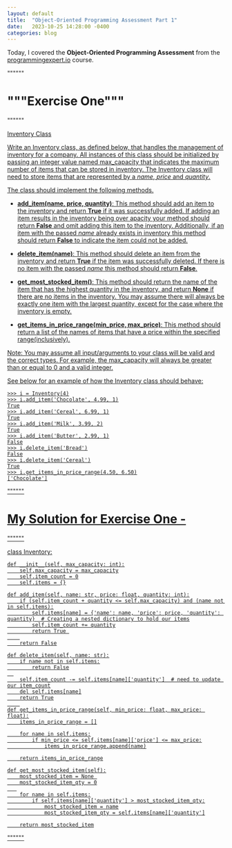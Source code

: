 ```yaml
---
layout: default
title:  "Object-Oriented Programming Assessment Part 1"
date:   2023-10-25 14:28:00 -0400
categories: blog
---
```

Today, I covered the __Object-Oriented Programming Assessment__ from the [programmingexpert.io][course-site] course.

""""""

# """Exercise One"""

""""""

<u>Inventory Class<u>

Write an Inventory class, as defined below, that handles the management of inventory for a company. All instances of this class should be initialized by passing an integer value named max_capacity that indicates the maximum number of items that can be stored in inventory. The Inventory class will need to store items that are represented by a _name_, _price_ and _quantity_.

The class should implement the following methods.

- __add_item(name, price, quantity)__: This method should add an item to the inventory and return __True__ if it was successfully added. If adding an item results in the inventory being over apacity your method should return __False__ and omit adding this item to the inventory. Additionally, if an item with the passed _name_ already exists in inventory this method should return __False__ to indicate the item could not be added.

- __delete_item(name)__: This method should delete an item from the inventory and return __True__ if the item was successfully deleted. If there is no item with the passed _name_ this method should return __False__.

- __get_most_stocked_item()__: This method should return the name of the item that has the highest quantity in the inventory, and return __None__ if there are no items in the inventory. You may assume there will always be exactly one item with the largest quantity, except for the case where the inventory is empty.

- __get_items_in_price_range(min_price, max_price)__: This method should return a list of the names of items that have a price within the specified range(inclusively).

Note: You may assume all input/arguments to your class will be valid and the correct types. For example, the max_capacity will always be greater than or equal to 0 and a valid integer. 

See below for an example of how the Inventory class should behave:

    >>> i = Inventory(4)
    >>> i.add_item('Chocolate', 4.99, 1)
    True
    >>> i.add_item('Cereal', 6.99, 1)
    True
    >>> i.add_item('Milk', 3.99, 2)
    True
    >>> i.add_item('Butter', 2.99, 1)
    False
    >>> i.delete_item('Bread')
    False
    >>> i.delete_item('Cereal')
    True
    >>> i.get_items_in_price_range(4.50, 6.50)
    ['Chocolate']

""""""

# My Solution for Exercise One -

""""""

class Inventory:

    def __init__(self, max_capacity: int):
        self.max_capacity = max_capacity
        self.item_count = 0
        self.items = {}

    def add_item(self, name: str, price: float, quantity: int):
        if (self.item_count + quantity <= self.max_capacity) and (name not in self.items):
            self.items[name] = {'name': name, 'price': price, 'quantity': quantity}  # Creating a nested dictionary to hold our items
            self.item_count += quantity
            return True 
        
        return False

    def delete_item(self, name: str):
        if name not in self.items:
            return False
      
        self.item_count -= self.items[name]['quantity']  # need to update our item_count
        del self.items[name]
        return True
        
    def get_items_in_price_range(self, min_price: float, max_price: float):
        items_in_price_range = []

        for name in self.items:
            if min_price <= self.items[name]['price'] <= max_price:
                items_in_price_range.append(name)

        return items_in_price_range

    def get_most_stocked_item(self):
        most_stocked_item = None 
        most_stocked_item_qty = 0
       
        for name in self.items:
            if self.items[name]['quantity'] > most_stocked_item_qty:
                most_stocked_item = name
                most_stocked_item_qty = self.items[name]['quantity']

        return most_stocked_item

""""""

[course-site]: https://www.programmingexpert.io/index